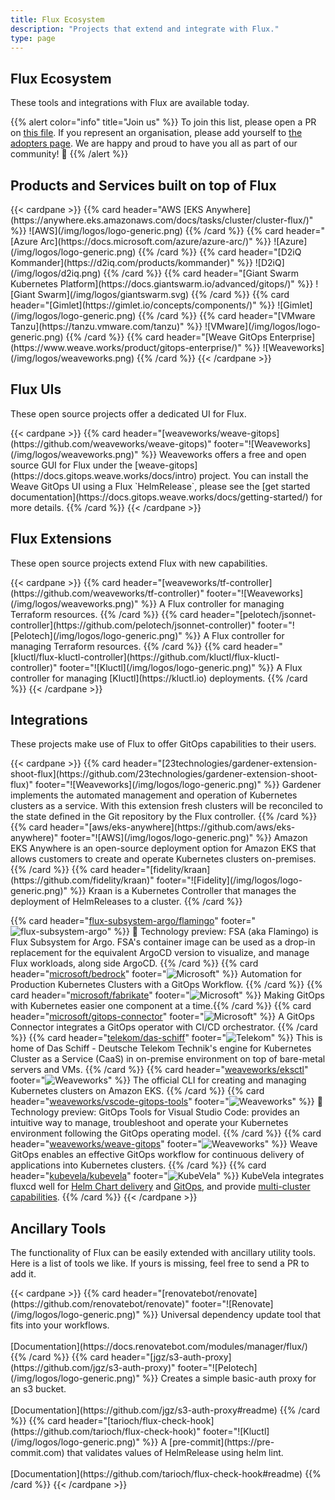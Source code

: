 ```yaml
---
title: Flux Ecosystem
description: "Projects that extend and integrate with Flux."
type: page
---
```


## Flux Ecosystem

These tools and integrations with Flux are available today.

{{% alert color="info" title="Join us" %}}
To join this list, please open a PR on [this file](https://github.com/fluxcd/website/blob/main/content/en/ecosystem.md).
If you represent an organisation, please add yourself to [the adopters page](/adopters).
We are happy and proud to have you all as part of our community! :sparkling_heart:
{{% /alert %}}

## Products and Services built on top of Flux

<div class="ecosystem">
{{< cardpane >}}
{{% card header="AWS [EKS Anywhere](https://anywhere.eks.amazonaws.com/docs/tasks/cluster/cluster-flux/)" %}}
![AWS](/img/logos/logo-generic.png)
{{% /card %}}
{{% card header="[Azure Arc](https://docs.microsoft.com/azure/azure-arc/)" %}}
![Azure](/img/logos/logo-generic.png)
{{% /card %}}
{{% card header="[D2iQ Kommander](https://d2iq.com/products/kommander)" %}}
![D2iQ](/img/logos/d2iq.png)
{{% /card %}}
{{% card header="[Giant Swarm Kubernetes Platform](https://docs.giantswarm.io/advanced/gitops/)" %}}
![Giant Swarm](/img/logos/giantswarm.svg)
{{% /card %}}
{{% card header="[Gimlet](https://gimlet.io/concepts/components/)" %}}
![Gimlet](/img/logos/logo-generic.png)
{{% /card %}}
{{% card header="[VMware Tanzu](https://tanzu.vmware.com/tanzu)" %}}
![VMware](/img/logos/logo-generic.png)
{{% /card %}}
{{% card header="[Weave GitOps Enterprise](https://www.weave.works/product/gitops-enterprise/)" %}}
![Weaveworks](/img/logos/weaveworks.png)
{{% /card %}}
{{< /cardpane >}}
</div>


## Flux UIs

These open source projects offer a dedicated UI for Flux.

<div class="ecosystem">
{{< cardpane >}}
{{% card header="[weaveworks/weave-gitops](https://github.com/weaveworks/weave-gitops)"
         footer="![Weaveworks](/img/logos/weaveworks.png)" %}}
Weaveworks offers a free and open source GUI for Flux under the [weave-gitops](https://docs.gitops.weave.works/docs/intro) project. You can install the Weave GitOps UI using a Flux `HelmRelease`, please see the [get started documentation](https://docs.gitops.weave.works/docs/getting-started/) for more details.
{{% /card %}}
{{< /cardpane >}}
</div>


## Flux Extensions

These open source projects extend Flux with new capabilities.

<div class="ecosystem">
{{< cardpane >}}
{{% card header="[weaveworks/tf-controller](https://github.com/weaveworks/tf-controller)"
         footer="![Weaveworks](/img/logos/weaveworks.png)" %}}
A Flux controller for managing Terraform resources.
{{% /card %}}
{{% card header="[pelotech/jsonnet-controller](https://github.com/pelotech/jsonnet-controller)"
         footer="![Pelotech](/img/logos/logo-generic.png)" %}}
A Flux controller for managing Terraform resources.
{{% /card %}}
{{% card header="[kluctl/flux-kluctl-controller](https://github.com/kluctl/flux-kluctl-controller)"
         footer="![Kluctl](/img/logos/logo-generic.png)" %}}
A Flux controller for managing [Kluctl](https://kluctl.io) deployments.
{{% /card %}}
{{< /cardpane >}}
</div>

## Integrations

These projects make use of Flux to offer GitOps capabilities to their users.

<div class="ecosystem">
{{< cardpane >}}
{{% card header="[23technologies/gardener-extension-shoot-flux](https://github.com/23technologies/gardener-extension-shoot-flux)"
         footer="![Weaveworks](/img/logos/logo-generic.png)" %}}
Gardener implements the automated management and operation of Kubernetes clusters as a service. With this extension fresh clusters will be reconciled to the state defined in the Git repository by the Flux controller.
{{% /card %}}
{{% card header="[aws/eks-anywhere](https://github.com/aws/eks-anywhere)"
         footer="![AWS](/img/logos/logo-generic.png)" %}}
Amazon EKS Anywhere is an open-source deployment option for Amazon EKS that allows customers to create and operate Kubernetes clusters on-premises.
{{% /card %}}
{{% card header="[fidelity/kraan](https://github.com/fidelity/kraan)"
         footer="![Fidelity](/img/logos/logo-generic.png)" %}}
Kraan is a Kubernetes Controller that manages the deployment of HelmReleases to a cluster.
{{% /card %}}

{{% card header="[flux-subsystem-argo/flamingo](https://github.com/flux-subsystem-argo/flamingo)"
         footer="![flux-subsystem-argo](/img/logos/logo-generic.png)" %}}
🚧 Technology preview: FSA (aka Flamingo) is Flux Subsystem for Argo. FSA's container image can be used as a drop-in replacement for the equivalent ArgoCD version to visualize, and manage Flux workloads, along side ArgoCD.
{{% /card %}}
{{% card header="[microsoft/bedrock](https://github.com/microsoft/bedrock)"
         footer="![Microsoft](/img/logos/logo-generic.png)" %}}
Automation for Production Kubernetes Clusters with a GitOps Workflow.
{{% /card %}}
{{% card header="[microsoft/fabrikate](https://github.com/microsoft/fabrikate)"
         footer="![Microsoft](/img/logos/logo-generic.png)" %}}
Making GitOps with Kubernetes easier one component at a time.{{% /card %}}
{{% card header="[microsoft/gitops-connector](https://github.com/microsoft/gitops-connector)"
         footer="![Microsoft](/img/logos/logo-generic.png)" %}}
A GitOps Connector integrates a GitOps operator with CI/CD orchestrator.
{{% /card %}}
{{% card header="[telekom/das-schiff](https://github.com/telekom/das-schiff)"
         footer="![Telekom](/img/logos/logo-generic.png)" %}}
This is home of Das Schiff - Deutsche Telekom Technik's engine for Kubernetes Cluster as a Service (CaaS) in on-premise environment on top of bare-metal servers and VMs.
{{% /card %}}
{{% card header="[weaveworks/eksctl](https://github.com/weaveworks/eksctl)"
         footer="![Weaveworks](/img/logos/weaveworks.png)" %}}
The official CLI for creating and managing Kubernetes clusters on Amazon EKS.
{{% /card %}}
{{% card header="[weaveworks/vscode-gitops-tools](https://github.com/weaveworks/vscode-gitops-tools)"
         footer="![Weaveworks](/img/logos/weaveworks.png)" %}}
🚧 Technology preview: GitOps Tools for Visual Studio Code: provides an intuitive way to manage, troubleshoot and operate your Kubernetes environment following the GitOps operating model.
{{% /card %}}
{{% card header="[weaveworks/weave-gitops](https://github.com/weaveworks/weave-gitops)"
         footer="![Weaveworks](/img/logos/weaveworks.png)" %}}
Weave GitOps enables an effective GitOps workflow for continuous delivery of applications into Kubernetes clusters.
{{% /card %}}
{{% card header="[kubevela/kubevela](https://github.com/kubevela/kubevela)"
         footer="![KubeVela](/img/logos/logo-generic.png)" %}}
KubeVela integrates fluxcd well for [Helm Chart delivery](https://kubevela.io/docs/tutorials/helm) and [GitOps](https://kubevela.io/docs/case-studies/gitops), and provide [multi-cluster capabilities](https://kubevela.io/docs/tutorials/helm-multi-cluster).
{{% /card %}}
{{< /cardpane >}}
</div>

## Ancillary Tools

The functionality of Flux can be easily extended with ancillary utility tools. Here is a list of tools we like. If yours is missing, feel free to send a PR to add it.

<div class="ecosystem">
{{< cardpane >}}
{{% card header="[renovatebot/renovate](https://github.com/renovatebot/renovate)"
         footer="![Renovate](/img/logos/logo-generic.png)" %}}
Universal dependency update tool that fits into your workflows.<br/><br/>[Documentation](https://docs.renovatebot.com/modules/manager/flux/)
{{% /card %}}
{{% card header="[jgz/s3-auth-proxy](https://github.com/jgz/s3-auth-proxy)"
         footer="![Pelotech](/img/logos/logo-generic.png)" %}}
Creates a simple basic-auth proxy for an s3 bucket.<br/><br/>[Documentation](https://github.com/jgz/s3-auth-proxy#readme)
{{% /card %}}
{{% card header="[tarioch/flux-check-hook](https://github.com/tarioch/flux-check-hook)"
         footer="![Kluctl](/img/logos/logo-generic.png)" %}}
A [pre-commit](https://pre-commit.com) that validates values of HelmRelease using helm lint.<br/><br/>[Documentation](https://github.com/tarioch/flux-check-hook#readme)
{{% /card %}}
{{< /cardpane >}}
</div>
